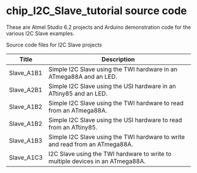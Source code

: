chip_I2C_Slave_tutorial source code  
===================================  
These are Atmel Studio 6.2 projects and Arduino demonstration code for the
 various I2C Slave examples.  

Source code files for I2C Slave projects  

| Title                | Description
| ------------------- | --------------------------------------------------------  
| Slave_A1B1 | Simple I2C Slave using the TWI hardware in an ATmega88A and an LED.  
| Slave_A2B1 | Simple I2C Slave using the USI hardware in an ATtiny85 and an LED.  
| Slave_A1B2 | Simple I2C Slave using the TWI hardware to read from an ATmega88A.  
| Slave_A1B2 | Simple I2C Slave using the USI hardware to read from an ATtiny85.  
| Slave_A1B3 | Simple I2C Slave using the TWI hardware to write and read from an ATmega88A.  
| Slave_A1C3 | I2C Slave using the TWI hardware to write to multiple devices in an ATmega88A.  

